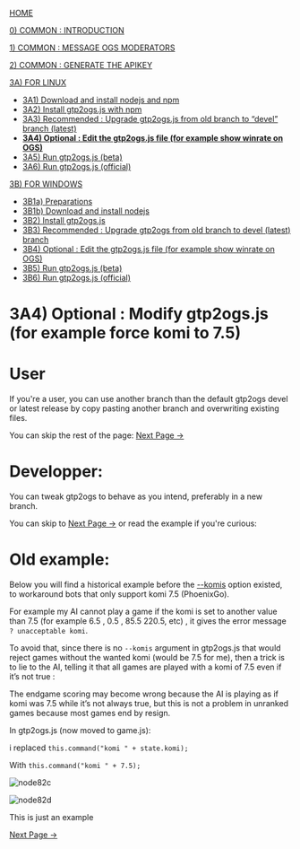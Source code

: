 [HOME](https://github.com/wonderingabout/gtp2ogs-tutorial)

[0) COMMON : INTRODUCTION](/docs/0-common-introduction.md)

[1) COMMON : MESSAGE OGS MODERATORS](/docs/1-common-message-ogs-moderators.md)

[2) COMMON : GENERATE THE APIKEY](/docs/2-common-generate-the-apikey.md)

[3A) FOR LINUX](/docs/3A0-FOR-LINUX.md)
  - [3A1) Download and install nodejs and npm](/docs/3A1-linux-download-install-nodejs.md)
  - [3A2) Install gtp2ogs.js with npm](/docs/3A2-linux-install-gt2ogs-js-with-npm.md)
  - [3A3) Recommended : Upgrade gtp2ogs.js from old branch to “devel” branch (latest)](/docs/3A3-linux-optional-upgrade-to-devel.md)
  - [**3A4) Optional : Edit the gtp2ogs.js file (for example show winrate on OGS)**](3A4-linux-optional-edit-gtp2ogs-js-file.md)
  - [3A5) Run gtp2ogs.js (beta)](/docs/3A5-linux-run-gtp2ogs-js-beta.md)
  - [3A6) Run gtp2ogs.js (official)](/docs/3A6-linux-run-gtp2ogs-js-beta.md)


[3B) FOR WINDOWS](/docs/3B0-FOR-WINDOWS.md)

  - [3B1a) Preparations](/docs/3B1a-windows-preparations.md)
  - [3B1b) Download and install nodejs](/docs/3B1b-windows-download-install-nodejs.md)
  - [3B2) Install gtp2ogs.js](/docs/3B2-windows-install-gt2ogs-js-with-npm.md)
  - [3B3) Recommended : Upgrade gtp2ogs from old branch to devel (latest) branch](/docs/3B3-windows-optional-upgrade-to-devel.md)
  - [3B4) Optional : Edit the gtp2ogs.js file (for example show winrate on OGS)](/docs/3B4-windows-optional-edit-gtp2ogs-js-file.md)
  - [3B5) Run gtp2ogs.js (beta)](/docs/3B5-windows-run-gtp2ogs-js-beta.md)
  - [3B6) Run gtp2ogs.js (official)](/docs/3B6-windows-run-gtp2ogs-js-beta.md)

# 3A4) Optional : Modify gtp2ogs.js (for example force komi to 7.5)

# User

If you're a user, you can use another branch than the default gtp2ogs devel
 or latest release by copy pasting another branch and overwriting existing files.

You can skip the rest of the page:
[Next Page ->](/docs/3A5-linux-run-gtp2ogs-js-beta.md)

# Developper:

You can tweak gtp2ogs to behave as you intend, preferably in a new branch.

You can skip to [Next Page ->](/docs/3A5-linux-run-gtp2ogs-js-beta.md)
 or read the example if you're curious:

# Old example:

Below you will find a historical example before the
 [--komis](https://github.com/online-go/gtp2ogs/blob/devel/docs/OPTIONS-LIST.md#komis)
 option existed, to workaround bots that only support komi 7.5 (PhoenixGo).

For example my AI cannot play a game if the komi is set to another value 
than 7.5 (for example 6.5 , 0.5 , 85.5 220.5, etc) , it gives the error 
message `? unacceptable komi`.

To avoid that, since there is no `--komis` argument in gtp2ogs.js that would 
reject games without the wanted komi (would be 7.5 for me), then a trick is 
to lie to the AI, telling it that all games are played with a komi of 7.5 
even if it’s not true : 

The endgame scoring may become wrong because the AI is playing as if komi 
was 7.5 while it’s not always true, but this is not a problem in unranked 
games because most games end by resign.

In gtp2ogs.js (now moved to game.js):

i replaced `this.command("komi " + state.komi);`

With `this.command("komi " + 7.5);`

![node82c](https://github.com/wonderingabout/gtp2ogs-tutorial/blob/master/pictures/node82g4v2.png?raw=true)

![node82d](https://github.com/wonderingabout/gtp2ogs-tutorial/blob/master/pictures/node82g4z9.png?raw=true)

This is just an example

[Next Page ->](/docs/3A5-linux-run-gtp2ogs-js-beta.md)

